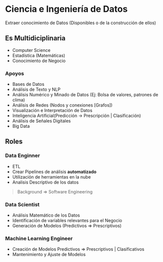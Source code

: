 # Ciencia e Ingeniería de Datos

Extraer conocimiento de Datos (Disponibles o de la construcción de ellos)

## Es Multidiciplinaria
* Computer Science
* Estadística (Matemáticas)
* Conocimiento de Negocio

### Apoyos
* Bases de Datos
* Análisis de Texto y NLP
* Análisis Numérico y Minado de Datos (Ej: Bolsa de valores, patrones de clima)
* Análisis de Redes (Nodos y conexiones [Grafos])
* Visualización e Interpretación de Datos
* Inteligencia Artificial(Predicción -> Prescripción | Clasificación)
* Análisis de Señales Digitales
* Big Data

## Roles

### Data Enginner
* ETL
* Crear Pipelines de análisis **automatizado**
* Utilización de herramientas en la nube
* Analisis Descriptivo de los datos
> Background => Software Engineering

### Data Scientist
* Análisis Matemático de los Datos
* Identificación de variables relevantes para el Negocio
* Generación de Modelos (Predictivos => Prescriptivos)

### Machine Learning Engineer
* Creación de Modelos Predictivos => Prescriptivos | Clasificativos
* Mantenimiento y Ajuste de Modelos